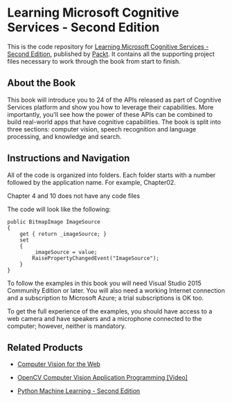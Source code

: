 # Learning Microsoft Cognitive Services - Second Edition
This is the code repository for [Learning Microsoft Cognitive Services - Second Edition](https://www.packtpub.com/application-development/learning-microsoft-cognitive-services-second-edition?utm_source=github&utm_medium=repository&utm_campaign=9781788623025), published by [Packt](https://www.packtpub.com/?utm_source=github). It contains all the supporting project files necessary to work through the book from start to finish.
## About the Book
This book will introduce you to 24 of the APIs released as part of Cognitive Services platform and show you how to leverage their capabilities. More importantly, you'll see how the power of these APIs can be combined to build real-world apps that have cognitive capabilities. The book is split into three sections: computer vision, speech recognition and language processing, and knowledge and search.
## Instructions and Navigation
All of the code is organized into folders. Each folder starts with a number followed by the application name. For example, Chapter02.

Chapter 4 and 10 does not have any code files

The code will look like the following:
```
public BitmapImage ImageSource
{
    get { return _imageSource; } 
    set
    {
        _imageSource = value;
        RaisePropertyChangedEvent("ImageSource");
    }
}
```

To follow the examples in this book you will need Visual Studio 2015 Community Edition or later. You will also need a working Internet connection and a subscription to Microsoft Azure; a trial subscriptions is OK too.

To get the full experience of the examples, you should have access to a web camera and have speakers and a microphone connected to the computer; however, neither is mandatory.

## Related Products
* [Computer Vision for the Web](https://www.packtpub.com/web-development/computer-vision-web?utm_source=github&utm_medium=repository&utm_campaign=9781785886171)

* [OpenCV Computer Vision Application Programming [Video]](https://www.packtpub.com/application-development/opencv-computer-vision-application-programming-video?utm_source=github&utm_medium=repository&utm_campaign=9781849694889)

* [Python Machine Learning - Second Edition](https://www.packtpub.com/big-data-and-business-intelligence/python-machine-learning-second-edition?utm_source=github&utm_medium=repository&utm_campaign=9781787125933)
